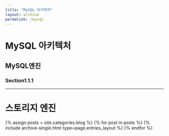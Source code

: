 ```yaml
---
title: "MySQL 아키텍처"
layout: archive
permalink: /mysql
---
```





# MySQL 아키텍처
## MySQL엔진
### Section1.1.1
---
# 스토리지 엔진


{% assign posts = site.categories.blog %}
{% for post in posts %} {% include archive-single.html type=page.entries_layout %} {% endfor %}
